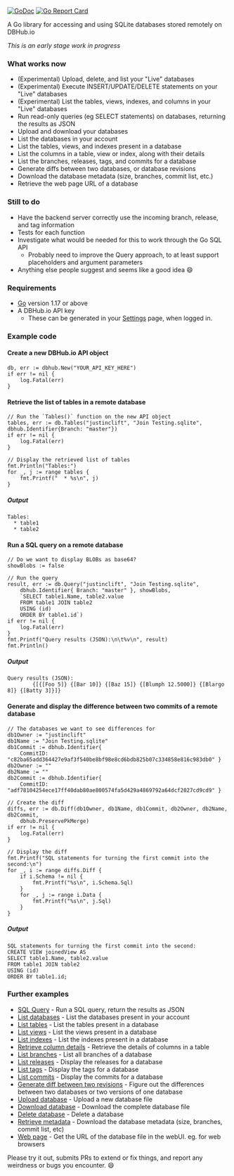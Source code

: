 [![GoDoc](https://godoc.org/github.com/sqlitebrowser/go-dbhub?status.svg)](https://godoc.org/github.com/sqlitebrowser/go-dbhub)
[![Go Report Card](https://goreportcard.com/badge/github.com/sqlitebrowser/go-dbhub)](https://goreportcard.com/report/github.com/sqlitebrowser/go-dbhub)

A Go library for accessing and using SQLite databases stored remotely on DBHub.io

*This is an early stage work in progress*

### What works now

* (Experimental) Upload, delete, and list your "Live" databases
* (Experimental) Execute INSERT/UPDATE/DELETE statements on your "Live" databases
* (Experimental) List the tables, views, indexes, and columns in your "Live" databases
* Run read-only queries (eg SELECT statements) on databases, returning the results as JSON
* Upload and download your databases
* List the databases in your account
* List the tables, views, and indexes present in a database
* List the columns in a table, view or index, along with their details
* List the branches, releases, tags, and commits for a database
* Generate diffs between two databases, or database revisions
* Download the database metadata (size, branches, commit list, etc.)
* Retrieve the web page URL of a database

### Still to do

* Have the backend server correctly use the incoming branch, release, and tag information
* Tests for each function
* Investigate what would be needed for this to work through the Go SQL API
  * Probably need to improve the Query approach, to at least support placeholders and argument parameters
* Anything else people suggest and seems like a good idea :smile:

### Requirements

* [Go](https://golang.org/dl/) version 1.17 or above
* A DBHub.io API key
  * These can be generated in your [Settings](https://dbhub.io/pref) page, when logged in.

### Example code

#### Create a new DBHub.io API object

```
db, err := dbhub.New("YOUR_API_KEY_HERE")
if err != nil {
    log.Fatal(err)
}
```

#### Retrieve the list of tables in a remote database
```
// Run the `Tables()` function on the new API object
tables, err := db.Tables("justinclift", "Join Testing.sqlite", dbhub.Identifier{Branch: "master"})
if err != nil {
    log.Fatal(err)
}

// Display the retrieved list of tables
fmt.Println("Tables:")
for _, j := range tables {
    fmt.Printf("  * %s\n", j)
}
```

##### Output
```
Tables:
  * table1
  * table2
```

#### Run a SQL query on a remote database
```
// Do we want to display BLOBs as base64?
showBlobs := false

// Run the query
result, err := db.Query("justinclift", "Join Testing.sqlite",
    dbhub.Identifier{ Branch: "master" }, showBlobs,
    `SELECT table1.Name, table2.value
    FROM table1 JOIN table2
    USING (id)
    ORDER BY table1.id`)
if err != nil {
    log.Fatal(err)
}
fmt.Printf("Query results (JSON):\n\t%v\n", result)
fmt.Println()
```

##### Output
```
Query results (JSON):
        {[{[Foo 5]} {[Bar 10]} {[Baz 15]} {[Blumph 12.5000]} {[Blargo 8]} {[Batty 3]}]}
```

#### Generate and display the difference between two commits of a remote database
```
// The databases we want to see differences for
db1Owner := "justinclift"
db1Name := "Join Testing.sqlite"
db1Commit := dbhub.Identifier{
    CommitID: "c82ba65add364427e9af3f540be8bf98e8cd6bdb825b07c334858e816c983db0" }
db2Owner := ""
db2Name := ""
db2Commit := dbhub.Identifier{
    CommitID: "adf78104254ece17ff40dab80ae800574fa5d429a4869792a64dcf2027cd9cd9" }

// Create the diff
diffs, err := db.Diff(db1Owner, db1Name, db1Commit, db2Owner, db2Name, db2Commit,
    dbhub.PreservePkMerge)
if err != nil {
    log.Fatal(err)
}

// Display the diff
fmt.Printf("SQL statements for turning the first commit into the second:\n")
for _, i := range diffs.Diff {
    if i.Schema != nil {
        fmt.Printf("%s\n", i.Schema.Sql)
    }
    for _, j := range i.Data {
        fmt.Printf("%s\n", j.Sql)
    }
}
```

##### Output
```
SQL statements for turning the first commit into the second:
CREATE VIEW joinedView AS
SELECT table1.Name, table2.value
FROM table1 JOIN table2
USING (id)
ORDER BY table1.id;
```

### Further examples

* [SQL Query](https://github.com/sqlitebrowser/go-dbhub/blob/master/examples/sql_query/main.go) - Run a SQL query, return the results as JSON
* [List databases](https://github.com/sqlitebrowser/go-dbhub/blob/master/examples/list_databases/main.go) - List the databases present in your account
* [List tables](https://github.com/sqlitebrowser/go-dbhub/blob/master/examples/list_tables/main.go) - List the tables present in a database
* [List views](https://github.com/sqlitebrowser/go-dbhub/blob/master/examples/list_views/main.go) - List the views present in a database
* [List indexes](https://github.com/sqlitebrowser/go-dbhub/blob/master/examples/list_indexes/main.go) - List the indexes present in a database
* [Retrieve column details](https://github.com/sqlitebrowser/go-dbhub/blob/master/examples/column_details/main.go) - Retrieve the details of columns in a table
* [List branches](https://github.com/sqlitebrowser/go-dbhub/blob/master/examples/list_branches/main.go) - List all branches of a database
* [List releases](https://github.com/sqlitebrowser/go-dbhub/blob/master/examples/list_releases/main.go) - Display the releases for a database
* [List tags](https://github.com/sqlitebrowser/go-dbhub/blob/master/examples/list_tags/main.go) - Display the tags for a database
* [List commits](https://github.com/sqlitebrowser/go-dbhub/blob/master/examples/list_commits/main.go) - Display the commits for a database
* [Generate diff between two revisions](https://github.com/sqlitebrowser/go-dbhub/blob/master/examples/diff_commits/main.go) - Figure out the differences between two databases or two versions of one database
* [Upload database](https://github.com/sqlitebrowser/go-dbhub/blob/master/examples/upload/main.go) - Upload a new database file
* [Download database](https://github.com/sqlitebrowser/go-dbhub/blob/master/examples/download_database/main.go) - Download the complete database file
* [Delete database](https://github.com/sqlitebrowser/go-dbhub/blob/master/examples/delete_database/main.go) - Delete a database
* [Retrieve metadata](https://github.com/sqlitebrowser/go-dbhub/blob/master/examples/metadata/main.go) - Download the database metadata (size, branches, commit list, etc)
* [Web page](https://github.com/sqlitebrowser/go-dbhub/blob/master/examples/webpage/main.go) - Get the URL of the database file in the webUI.  eg. for web browsers

Please try it out, submits PRs to extend or fix things, and report any weirdness or bugs you encounter. :smile:
